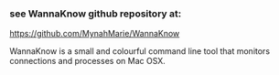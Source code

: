 ### see WannaKnow github repository at:

https://github.com/MynahMarie/WannaKnow

WannaKnow is a small and colourful command line tool that monitors connections and processes on Mac OSX.

